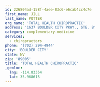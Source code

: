 ```yaml
---
id: 226804ad-158f-4aee-83c6-e6cab4cc4c7e
first_name: JILL
last_name: POTTER
org_name: 'TOTAL HEALTH CHIROPRACTIC'
address: '1637 BOULDER CITY PKWY., STE. B'
category: complementary-medicine
services:
  - chiropractors
phone: '(702) 294-4944'
city: 'BOULDER CITY'
state: NV
zip: '89005'
title: 'TOTAL HEALTH CHIROPRACTIC'
_geoloc:
  lng: -114.83354
  lat: 35.968615
---
```

